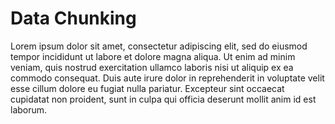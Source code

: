 # Data Chunking


Lorem ipsum dolor sit amet, consectetur adipiscing elit, sed do 
eiusmod tempor incididunt ut labore et dolore magna aliqua. Ut 
enim ad minim veniam, quis nostrud exercitation ullamco laboris 
nisi ut aliquip ex ea commodo consequat. Duis aute irure dolor in 
reprehenderit in voluptate velit esse cillum dolore eu fugiat 
nulla pariatur. Excepteur sint occaecat cupidatat non proident, 
sunt in culpa qui officia deserunt mollit anim id est laborum.



```{tableofcontents}
```
